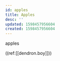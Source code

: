 ```yaml
---
id: apples
title: Apples
desc: ''
updated: 1598457956604
created: 1598457956604
---
```

apples

((ref:[[dendron.boy]]))
